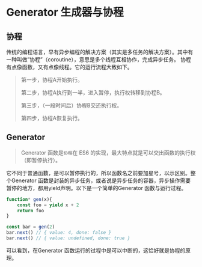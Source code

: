 # Generator 生成器与协程

## 协程

传统的编程语言，早有异步编程的解决方案（其实是多任务的解决方案）。其中有一种叫做”协程”（coroutine），意思是多个线程互相协作，完成异步任务。 
协程有点像函数，又有点像线程。它的运行流程大致如下。

> 第一步，协程A开始执行。 
>
> 第二步，协程A执行到一半，进入暂停，执行权转移到协程B。 
>
> 第三步，（一段时间后）协程B交还执行权。 
>
> 第四步，协程A恢复执行。

## Generator

>Generator 函数是`协程`在 ES6 的实现，最大特点就是可以交出函数的执行权（即暂停执行）。

它不同于普通函数，是可以暂停执行的，所以函数名之前要加星号，以示区别。整个Generator 函数是封装的异步任务，或者说是异步任务的容器，异步操作需要暂停的地方，都用yield声明。以下是一个简单的Generator 函数与运行过程。

```js
function* gen(x){
    const foo = yield x + 2
    return foo
}

const bar = gen(2)
bar.next() // { value: 4, done: false }
bar.next() // { value: undefined, done: true }
```

可以看到，在Generator 函数运行的过程中是可以中断的，这恰好就是协程的原理。